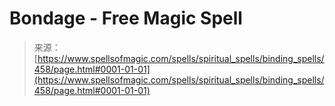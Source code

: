 <!--yml
category: 未分类
date: 2024-06-12 18:33:10
-->

# Bondage - Free Magic Spell

> 来源：[https://www.spellsofmagic.com/spells/spiritual_spells/binding_spells/458/page.html#0001-01-01](https://www.spellsofmagic.com/spells/spiritual_spells/binding_spells/458/page.html#0001-01-01)